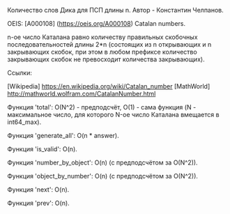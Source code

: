 Количество слов Дика для ПСП длины n.
Автор - Константин Челпанов.

OEIS: [A000108] (https://oeis.org/A000108) Catalan numbers.

n-ое число Каталана равно количеству правильных скобочных последовательностей длины 2*n (состоящих из n открывающих и n закрывающих скобок,
при этом в любом префиксе количество закрывающих скобок не превосходит количества закрывающих).

Ссылки:

[Wikipedia] https://en.wikipedia.org/wiki/Catalan_number
[MathWorld] http://mathworld.wolfram.com/CatalanNumber.html

Функция 'total': O(N^2) - предподсчёт, O(1) - сама функция (N - максимальное число, для которого N-ое число Каталана вмещается в int64_max).

Функция 'generate_all': O(n * answer).

Функция 'is_valid': O(n).

Функция 'number_by_object': O(n) (с предподсчётом за O(N^2)).

Функция 'object_by_number': O(n) (с предподсчётом за O(N^2)).

Функция 'next': O(n).

Функция 'prev': O(n).


